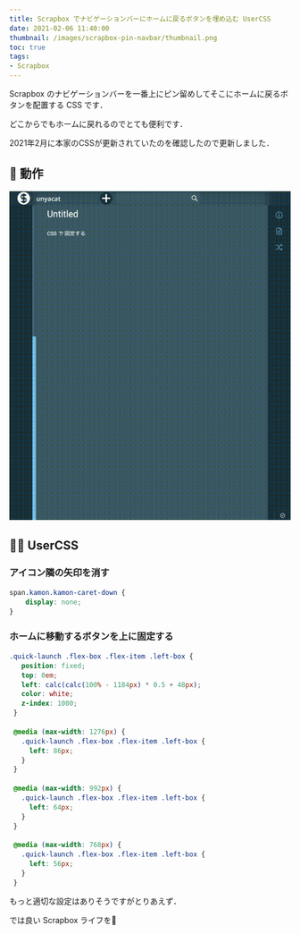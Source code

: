 ```yaml
---
title: Scrapbox でナビゲーションバーにホームに戻るボタンを埋め込む UserCSS
date: 2021-02-06 11:40:00
thumbnail: /images/scrapbox-pin-navbar/thumbnail.png
toc: true
tags:
- Scrapbox
---
```




Scrapbox のナビゲーションバーを一番上にピン留めしてそこにホームに戻るボタンを配置する CSS です．

どこからでもホームに戻れるのでとても便利です．

2021年2月に本家のCSSが更新されていたのを確認したので更新しました．

<!-- more -->

## 🌸 動作

![](/images/scrapbox-pin-navbar/output.gif)





## 👩‍💻 UserCSS

### アイコン隣の矢印を消す

```CSS
span.kamon.kamon-caret-down {
	display: none;
}
```



### ホームに移動するボタンを上に固定する

```CSS
.quick-launch .flex-box .flex-item .left-box {
   position: fixed;
   top: 0em;
   left: calc(calc(100% - 1184px) * 0.5 + 48px);
   color: white;
   z-index: 1000;
 }

 @media (max-width: 1276px) {
   .quick-launch .flex-box .flex-item .left-box {
     left: 86px;
   }
 }

 @media (max-width: 992px) {
   .quick-launch .flex-box .flex-item .left-box {
     left: 64px;
   }
 }

 @media (max-width: 768px) {
   .quick-launch .flex-box .flex-item .left-box {
     left: 56px;
   }
 }
```

もっと適切な設定はありそうですがとりあえず．

では良い Scrapbox ライフを👋
